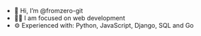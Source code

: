 - 👋 Hi, I’m @fromzero-git
- 🧑‍💻 I am focused on web development
- ⚙️ Experienced with: Python, JavaScript, Django, SQL and Go
